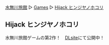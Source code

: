 [水無川旅館](/top) ▷ [Games](/games) ▷ [Hijack ヒンジヤノホコリ](/games/hinjanohokori)

## Hijack ヒンジヤノホコリ

水無川旅館ゲームの第2作！　[DLsite](https://www.dlsite.com/home/dlaf/=/t/i/link/work/aid/mngw/id/RJ01128325.html)にて公開中！

<div class="center">
  <a rel="noopener sponsored" href="https://www.dlsite.com/home/dlaf/=/t/i/link/work/aid/mngw/id/RJ01128325.html" target="_blank"><img itemprop="image" src="//img.dlsite.jp/modpub/images2/work/doujin/RJ01129000/RJ01128325_img_main.jpg" alt="" border="0" class="target_type" /></a>
</div>
